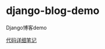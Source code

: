 # django-blog-demo
Django博客demo

[代码详细笔记](https://hubojing.github.io/2019/01/11/django%E6%90%AD%E5%BB%BA%E5%8D%9A%E5%AE%A2/)
